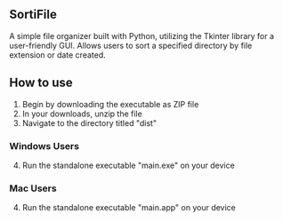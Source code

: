## SortiFile

A simple file organizer built with Python, utilizing the Tkinter library for a user-friendly GUI. 
Allows users to sort a specified directory by file extension or date created. 

## How to use

1. Begin by downloading the executable as ZIP file
2. In your downloads, unzip the file
3. Navigate to the directory titled "dist"

### Windows Users
4. Run the standalone executable "main.exe" on your device 

### Mac Users
4. Run the standalone executable "main.app" on your device
